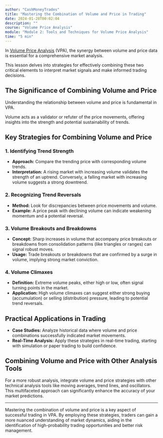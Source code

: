 ```yaml
---
author: "CashMoneyTrades"
title: "Mastering the Combination of Volume and Price in Trading"
date: 2024-01-28T00:02:04
description: ""
course: "Volume Price Analysis"
module: "Module 2: Tools and Techniques for Volume Price Analysis" 
time: "5 min"
---
```


In [Volume Price Analysis](/courses/mastering-volume-price-analysis-for-day-trading/) (VPA), the synergy between volume and price data is essential for a comprehensive market analysis. 

This lesson delves into strategies for effectively combining these two critical elements to interpret market signals and make informed trading decisions.

## The Significance of Combining Volume and Price

Understanding the relationship between volume and price is fundamental in VPA. 

Volume acts as a validator or refuter of the price movements, offering insights into the strength and potential sustainability of trends.

## Key Strategies for Combining Volume and Price

### 1. **Identifying Trend Strength**
   - **Approach:** Compare the trending price with corresponding volume trends.
   - **Interpretation:** A rising market with increasing volume validates the strength of an uptrend. Conversely, a falling market with increasing volume suggests a strong downtrend.

### 2. **Recognizing Trend Reversals**
   - **Method:** Look for discrepancies between price movements and volume.
   - **Example:** A price peak with declining volume can indicate weakening momentum and a potential reversal.

### 3. **Volume Breakouts and Breakdowns**
   - **Concept:** Sharp increases in volume that accompany price breakouts or breakdowns from consolidation patterns (like triangles or ranges) can signal robust moves.
   - **Usage:** Trade breakouts or breakdowns that are confirmed by a surge in volume, implying strong market conviction.

### 4. **Volume Climaxes**
   - **Definition:** Extreme volume peaks, either high or low, often signal turning points in the market.
   - **Application:** High volume climaxes can suggest either strong buying (accumulation) or selling (distribution) pressure, leading to potential trend reversals.

## Practical Applications in Trading

- **Case Studies:** Analyze historical data where volume and price combinations successfully indicated market movements.
- **Real-Time Analysis:** Apply these strategies in real-time trading, starting with simulation or paper trading to build confidence.

## Combining Volume and Price with Other Analysis Tools

For a more robust analysis, integrate volume and price strategies with other technical analysis tools like moving averages, trend lines, and oscillators. This multifaceted approach can significantly enhance the accuracy of your market predictions.

---

Mastering the combination of volume and price is a key aspect of successful trading in VPA. By employing these strategies, traders can gain a more nuanced understanding of market dynamics, aiding in the identification of high-probability trading opportunities and better risk management.

